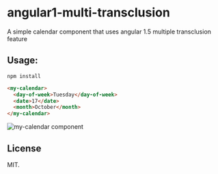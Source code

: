 # angular1-multi-transclusion
A simple calendar component that uses angular 1.5 multiple transclusion feature

## Usage:

`npm install`

```html
<my-calendar>
  <day-of-week>Tuesday</day-of-week>
  <date>17</date>
  <month>October</month>
</my-calendar>
```

![my-calendar component](https://cloud.githubusercontent.com/assets/3257149/11187988/c366dcd4-8c56-11e5-89f5-0b1ec50459d1.png)

## License
MIT.
